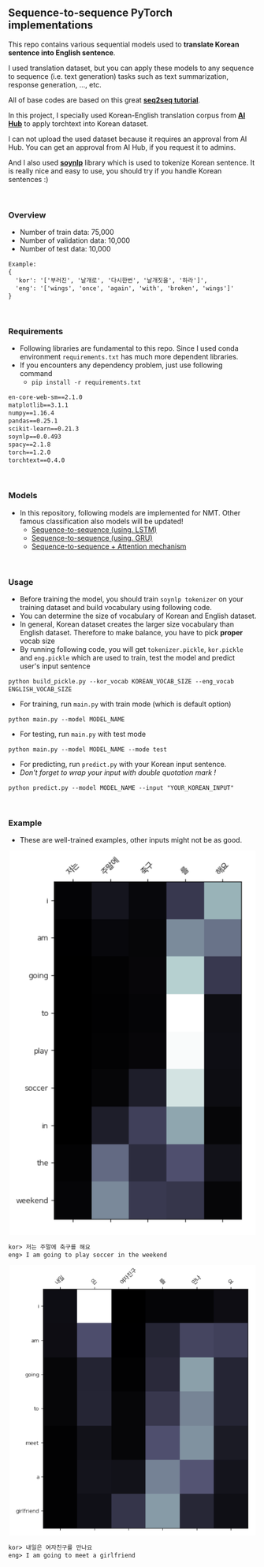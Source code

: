 ## Sequence-to-sequence PyTorch implementations
This repo contains various sequential models used to **translate Korean sentence into English sentence**.

I used translation dataset, but you can apply these models to any sequence to sequence (i.e. text generation) tasks such as text summarization, response generation, ..., etc.

All of base codes are based on this great [**seq2seq tutorial**](https://github.com/bentrevett/pytorch-seq2seq).

In this project, I specially used Korean-English translation corpus from [**AI Hub**](http://www.aihub.or.kr/) to apply torchtext into Korean dataset. 

I can not upload the used dataset because it requires an approval from AI Hub. You can get an approval from AI Hub, if you request it to admins.

And I also used [**soynlp**](https://github.com/lovit/soynlp) library which is used to tokenize Korean sentence. 
It is really nice and easy to use, you should try if you handle Korean sentences :)

<br/>

### Overview
- Number of train data: 75,000
- Number of validation data: 10,000
- Number of test data: 10,000
```
Example: 
{
  'kor': '['부러진', '날개로', '다시한번', '날개짓을', '하라']',
  'eng': '['wings', 'once', 'again', 'with', 'broken', 'wings']'
}
```
<br/>

### Requirements

- Following libraries are fundamental to this repo. Since I used conda environment `requirements.txt` has much more dependent libraries. 
- If you encounters any dependency problem, just use following command 
    - `pip install -r requirements.txt`

```
en-core-web-sm==2.1.0
matplotlib==3.1.1
numpy==1.16.4
pandas==0.25.1
scikit-learn==0.21.3
soynlp==0.0.493
spacy==2.1.8
torch==1.2.0
torchtext==0.4.0
```
<br/>

### Models
- In this repository, following models are implemented for NMT. Other famous classification also models will be updated!
    - [Sequence-to-sequence (using. LSTM)](https://github.com/Huffon/pytorch-seq2seq-kor-eng/blob/master/models/seq2seq.py)
    - [Sequence-to-sequence (using. GRU)](https://github.com/Huffon/pytorch-seq2seq-kor-eng/blob/master/models/seq2seq_gru.py)
    - [Sequence-to-sequence + Attention mechanism](https://github.com/Huffon/pytorch-seq2seq-kor-eng/blob/master/models/seq2seq_attention.py)


<br/>

### Usage
- Before training the model, you should train `soynlp tokenizer` on your training dataset and build vocabulary using following code. 
- You can determine the size of vocabulary of Korean and English dataset. 
- In general, Korean dataset creates the larger size vocabulary than English dataset. Therefore to make balance, you have to pick **proper** vocab size
- By running following code, you will get `tokenizer.pickle`, `kor.pickle` and `eng.pickle` which are used to train, 
test the model and predict user's input sentence

```
python build_pickle.py --kor_vocab KOREAN_VOCAB_SIZE --eng_vocab ENGLISH_VOCAB_SIZE
```


- For training, run `main.py` with train mode (which is default option)

```
python main.py --model MODEL_NAME
```

- For testing, run `main.py` with test mode

```
python main.py --model MODEL_NAME --mode test
```

- For predicting, run `predict.py` with your Korean input sentence. 
- *Don't forget to wrap your input with double quotation mark !*

```
python predict.py --model MODEL_NAME --input "YOUR_KOREAN_INPUT"
```

<br/>

### Example

- These are well-trained examples, other inputs might not be as good.

<p align="center">
    <img src="img/example_1.png" width=500 align="middle"></img>  
</p>

```
kor> 저는 주말에 축구를 해요
eng> I am going to play soccer in the weekend
```

<p align="center">
    <img src="img/example_2.png" width=500 align="middle"></img>  
</p>

```
kor> 내일은 여자친구를 만나요
eng> I am going to meet a girlfriend
```